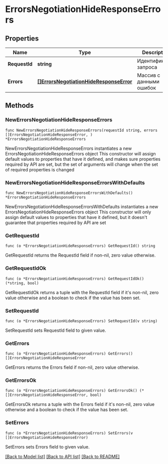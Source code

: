 # ErrorsNegotiationHideResponseErrors

## Properties

Name | Type | Description | Notes
------------ | ------------- | ------------- | -------------
**RequestId** | **string** | Идентификатор запроса | 
**Errors** | [**[]ErrorsNegotiationHideResponseError**](ErrorsNegotiationHideResponseError.md) | Массив с данными ошибок | 

## Methods

### NewErrorsNegotiationHideResponseErrors

`func NewErrorsNegotiationHideResponseErrors(requestId string, errors []ErrorsNegotiationHideResponseError, ) *ErrorsNegotiationHideResponseErrors`

NewErrorsNegotiationHideResponseErrors instantiates a new ErrorsNegotiationHideResponseErrors object
This constructor will assign default values to properties that have it defined,
and makes sure properties required by API are set, but the set of arguments
will change when the set of required properties is changed

### NewErrorsNegotiationHideResponseErrorsWithDefaults

`func NewErrorsNegotiationHideResponseErrorsWithDefaults() *ErrorsNegotiationHideResponseErrors`

NewErrorsNegotiationHideResponseErrorsWithDefaults instantiates a new ErrorsNegotiationHideResponseErrors object
This constructor will only assign default values to properties that have it defined,
but it doesn't guarantee that properties required by API are set

### GetRequestId

`func (o *ErrorsNegotiationHideResponseErrors) GetRequestId() string`

GetRequestId returns the RequestId field if non-nil, zero value otherwise.

### GetRequestIdOk

`func (o *ErrorsNegotiationHideResponseErrors) GetRequestIdOk() (*string, bool)`

GetRequestIdOk returns a tuple with the RequestId field if it's non-nil, zero value otherwise
and a boolean to check if the value has been set.

### SetRequestId

`func (o *ErrorsNegotiationHideResponseErrors) SetRequestId(v string)`

SetRequestId sets RequestId field to given value.


### GetErrors

`func (o *ErrorsNegotiationHideResponseErrors) GetErrors() []ErrorsNegotiationHideResponseError`

GetErrors returns the Errors field if non-nil, zero value otherwise.

### GetErrorsOk

`func (o *ErrorsNegotiationHideResponseErrors) GetErrorsOk() (*[]ErrorsNegotiationHideResponseError, bool)`

GetErrorsOk returns a tuple with the Errors field if it's non-nil, zero value otherwise
and a boolean to check if the value has been set.

### SetErrors

`func (o *ErrorsNegotiationHideResponseErrors) SetErrors(v []ErrorsNegotiationHideResponseError)`

SetErrors sets Errors field to given value.



[[Back to Model list]](../README.md#documentation-for-models) [[Back to API list]](../README.md#documentation-for-api-endpoints) [[Back to README]](../README.md)


